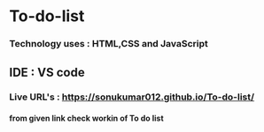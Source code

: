 # To-do-list
### Technology uses : HTML,CSS and JavaScript
## IDE : VS code
### Live URL's : https://sonukumar012.github.io/To-do-list/ 
#### from given link check workin of To do list

